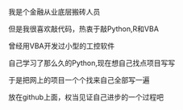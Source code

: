 我是个金融从业底层搬砖人员

但是我很喜欢敲代码，热衷于敲Python,R和VBA

曾经用VBA开发过小型的工控软件

自己学习了那么久的Python,现在想自己找点项目写写

于是把网上的项目一个个找来自己全部写一遍

放在github上面，权当见证自己进步的一个过程吧
